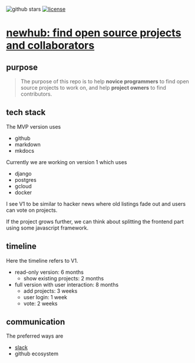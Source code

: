 ![github stars](https://img.shields.io/github/stars/nosarthur/newhub.svg)
[![license](https://img.shields.io/github/license/nosarthur/newhub.svg)](https://github.com/nosarthur/newhub/blob/master/LICENSE)

# [newhub: find open source projects and collaborators](https://github.com/nosarthur/newhub)

## purpose

> The purpose of this repo is to help **novice programmers** to find open source
projects to work on, and help **project owners** to find contributors.

## tech stack

The MVP version uses

- github
- markdown
- mkdocs

Currently we are working on version 1 which uses

- django
- postgres
- gcloud
- docker

I see V1 to be similar to hacker news where old listings fade out and users can
vote on projects.

If the project grows further, we can think about splitting the frontend part
using some javascript framework.

## timeline

Here the timeline refers to V1.

- read-only version: 6 months
    - show existing projects: 2 months
- full version with user interaction: 8 months
    - add projects: 3 weeks
    - user login: 1 week
    - vote: 2 weeks

## communication

The preferred ways are

- [slack](https://.slack.com/)
- github ecosystem

